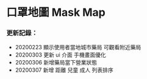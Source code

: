 # 口罩地圖 Mask Map


### 更新記錄：

- 20200223 顯示使用者當地城市藥局 可觀看附近藥局
- 20200303 更新 ui 介面 手機畫面優化
- 20200306 新增藥局當下營業狀態
- 20200307 新增 距離 兒童 成人 列表排序
